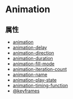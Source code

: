 Animation
========

## 属性

- [animation](https://github.com/cookfront/learn-note/blob/master/CSS/animation/animation.md)
- [animation-delay]()
- [animation-direction]()
- [animation-duration]()
- [animation-fill-mode]()
- [animation-iteration-count]()
- [animation-name]()
- [animation-play-state]()
- [animation-timing-function]()
- [@keyframes]()
